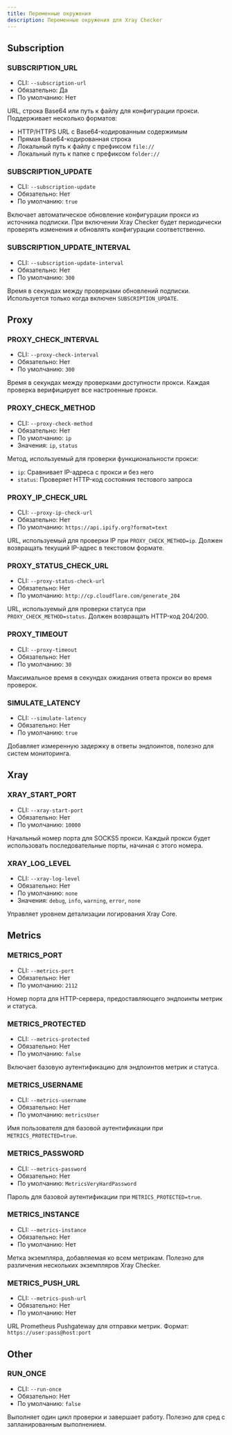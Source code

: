 ```yaml
---
title: Переменные окружения
description: Переменные окружения для Xray Checker
---
```


## Subscription

### SUBSCRIPTION_URL

- CLI: `--subscription-url`
- Обязательно: Да
- По умолчанию: Нет

URL, строка Base64 или путь к файлу для конфигурации прокси. Поддерживает несколько форматов:

- HTTP/HTTPS URL с Base64-кодированным содержимым
- Прямая Base64-кодированная строка
- Локальный путь к файлу с префиксом `file://`
- Локальный путь к папке с префиксом `folder://`

### SUBSCRIPTION_UPDATE

- CLI: `--subscription-update`
- Обязательно: Нет
- По умолчанию: `true`

Включает автоматическое обновление конфигурации прокси из источника подписки. При включении Xray Checker будет периодически проверять изменения и обновлять конфигурации соответственно.

### SUBSCRIPTION_UPDATE_INTERVAL

- CLI: `--subscription-update-interval`
- Обязательно: Нет
- По умолчанию: `300`

Время в секундах между проверками обновлений подписки. Используется только когда включен `SUBSCRIPTION_UPDATE`.

## Proxy

### PROXY_CHECK_INTERVAL

- CLI: `--proxy-check-interval`
- Обязательно: Нет
- По умолчанию: `300`

Время в секундах между проверками доступности прокси. Каждая проверка верифицирует все настроенные прокси.

### PROXY_CHECK_METHOD

- CLI: `--proxy-check-method`
- Обязательно: Нет
- По умолчанию: `ip`
- Значения: `ip`, `status`

Метод, используемый для проверки функциональности прокси:

- `ip`: Сравнивает IP-адреса с прокси и без него
- `status`: Проверяет HTTP-код состояния тестового запроса

### PROXY_IP_CHECK_URL

- CLI: `--proxy-ip-check-url`
- Обязательно: Нет
- По умолчанию: `https://api.ipify.org?format=text`

URL, используемый для проверки IP при `PROXY_CHECK_METHOD=ip`. Должен возвращать текущий IP-адрес в текстовом формате.

### PROXY_STATUS_CHECK_URL

- CLI: `--proxy-status-check-url`
- Обязательно: Нет
- По умолчанию: `http://cp.cloudflare.com/generate_204`

URL, используемый для проверки статуса при `PROXY_CHECK_METHOD=status`. Должен возвращать HTTP-код 204/200.

### PROXY_TIMEOUT

- CLI: `--proxy-timeout`
- Обязательно: Нет
- По умолчанию: `30`

Максимальное время в секундах ожидания ответа прокси во время проверок.

### SIMULATE_LATENCY

- CLI: `--simulate-latency`
- Обязательно: Нет
- По умолчанию: `true`

Добавляет измеренную задержку в ответы эндпоинтов, полезно для систем мониторинга.

## Xray

### XRAY_START_PORT

- CLI: `--xray-start-port`
- Обязательно: Нет
- По умолчанию: `10000`

Начальный номер порта для SOCKS5 прокси. Каждый прокси будет использовать последовательные порты, начиная с этого номера.

### XRAY_LOG_LEVEL

- CLI: `--xray-log-level`
- Обязательно: Нет
- По умолчанию: `none`
- Значения: `debug`, `info`, `warning`, `error`, `none`

Управляет уровнем детализации логирования Xray Core.

## Metrics

### METRICS_PORT

- CLI: `--metrics-port`
- Обязательно: Нет
- По умолчанию: `2112`

Номер порта для HTTP-сервера, предоставляющего эндпоинты метрик и статуса.

### METRICS_PROTECTED

- CLI: `--metrics-protected`
- Обязательно: Нет
- По умолчанию: `false`

Включает базовую аутентификацию для эндпоинтов метрик и статуса.

### METRICS_USERNAME

- CLI: `--metrics-username`
- Обязательно: Нет
- По умолчанию: `metricsUser`

Имя пользователя для базовой аутентификации при `METRICS_PROTECTED=true`.

### METRICS_PASSWORD

- CLI: `--metrics-password`
- Обязательно: Нет
- По умолчанию: `MetricsVeryHardPassword`

Пароль для базовой аутентификации при `METRICS_PROTECTED=true`.

### METRICS_INSTANCE

- CLI: `--metrics-instance`
- Обязательно: Нет
- По умолчанию: Нет

Метка экземпляра, добавляемая ко всем метрикам. Полезно для различения нескольких экземпляров Xray Checker.

### METRICS_PUSH_URL

- CLI: `--metrics-push-url`
- Обязательно: Нет
- По умолчанию: Нет

URL Prometheus Pushgateway для отправки метрик. Формат: `https://user:pass@host:port`

## Other

### RUN_ONCE

- CLI: `--run-once`
- Обязательно: Нет
- По умолчанию: `false`

Выполняет один цикл проверки и завершает работу. Полезно для сред с запланированным выполнением.
